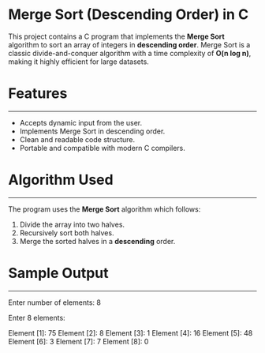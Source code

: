 # Merge Sort (Descending Order) in C

This project contains a C program that implements the **Merge Sort** algorithm to sort an array of integers in **descending order**. Merge Sort is a classic divide-and-conquer algorithm with a time complexity of **O(n log n)**, making it highly efficient for large datasets.



# Features
----------
* Accepts dynamic input from the user.
* Implements Merge Sort in descending order.
* Clean and readable code structure.
* Portable and compatible with modern C compilers.



# Algorithm Used
----------------
The program uses the **Merge Sort** algorithm which follows:

1. Divide the array into two halves.
2. Recursively sort both halves.
3. Merge the sorted halves in a **descending** order.



# Sample Output
---------------
Enter number of elements: 8

Enter 8 elements:

Element [1]: 75
Element [2]: 8
Element [3]: 1
Element [4]: 16
Element [5]: 48
Element [6]: 3
Element [7]: 7
Element [8]: 0


